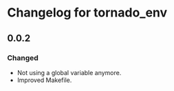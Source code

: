 # Changelog for tornado_env

## 0.0.2

### Changed
- Not using a global variable anymore.
- Improved Makefile.
